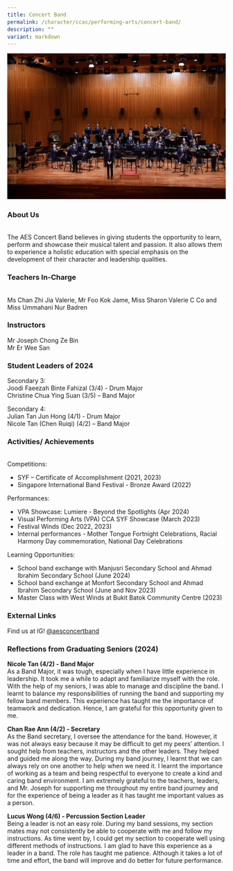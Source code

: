 ```yaml
---
title: Concert Band
permalink: /character/ccas/performing-arts/concert-band/
description: ""
variant: markdown
---
```

![](/images/6__SYF_2023.jpg)

### About Us
<br>
The AES Concert Band believes in giving students the opportunity to learn, perform and showcase their musical talent and passion. It also allows them to experience a holistic education with special emphasis on the development of their character and leadership qualities.
<br>

### Teachers In-Charge
<br>
Ms Chan Zhi Jia Valerie, Mr Foo Kok Jame, Miss Sharon Valerie C Co and Miss Ummahani Nur Badren
<br>

### Instructors
Mr Joseph Chong Ze Bin
<br>
Mr Er Wee San
### Student Leaders of 2024
Secondary 3:
<br>
Joodi Faeezah Binte Fahizal (3/4) - Drum Major <br>
Christine Chua Ying Suan (3/5) – Band Major


Secondary 4:
<br>
Julian Tan Jun Hong (4/1) - Drum Major <br>
Nicole Tan (Chen Ruiqi) (4/2) – Band Major

### Activities/ Achievements
<br>
Competitions: <br>

*   SYF – Certificate of Accomplishment (2021, 2023)
*   Singapore International Band Festival - Bronze Award (2022)

Performances: <br>

*   VPA Showcase: Lumiere - Beyond the Spotlights (Apr 2024)
*   Visual Performing Arts (VPA) CCA SYF Showcase (March 2023)
*   Festival Winds (Dec 2022, 2023)
*   Internal performances - Mother Tongue Fortnight Celebrations, Racial Harmony Day commemoration, National Day Celebrations

Learning Opportunities: <br>

*   School band exchange with Manjusri Secondary School and Ahmad Ibrahim Secondary School (June 2024)
*   School band exchange at Monfort Secondary School and Ahmad Ibrahim Secondary School (June and Nov 2023)
*   Master Class with West Winds at Bukit Batok Community Centre (2023)

### External Links
Find us at IG! [@aesconcertband](https://www.instagram.com/aesconcertband?igsh=MTl5eWh5dHRuaTg5Zw==)

### Reflections from Graduating Seniors (2024)

**Nicole Tan (4/2) - Band Major**<br>
As a Band Major, it was tough, especially when I have little experience in leadership. It took me a while to adapt and familiarize myself with the role. With the help of my seniors, I was able to manage and discipline the band. I learnt to balance my responsibilities of running the band and supporting my fellow band members. This experience has taught me the importance of teamwork and dedication. Hence, I am grateful for this opportunity given to me.

  

**Chan Rae Ann (4/2) - Secretary** <br>
As the Band secretary, I oversee the attendance for the band. However, it was not always easy because it may be difficult to get my peers’ attention. I sought help from teachers, instructors and the other leaders. They helped and guided me along the way. During my band journey, I learnt that we can always rely on one another to help when we need it. I learnt the importance of working as a team and being respectful to everyone to create a kind and caring band environment. I am extremely grateful to the teachers, leaders, and Mr. Joseph for supporting me throughout my entire band journey and for the experience of being a leader as it has taught me important values as a person.

**Lucus Wong (4/6) - Percussion Section Leader** <br>
Being a leader is not an easy role. During my band sessions, my section mates may not consistently be able to cooperate with me and follow my instructions. As time went by, I could get my section to cooperate well using different methods of instructions. I am glad to have this experience as a leader in a band. The role has taught me patience. Although it takes a lot of time and effort, the band will improve and do better for future performance.